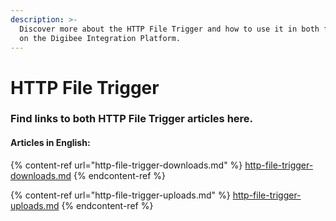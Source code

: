 ```yaml
---
description: >-
  Discover more about the HTTP File Trigger and how to use it in both functions
  on the Digibee Integration Platform.
---
```


# HTTP File Trigger

### Find links to both HTTP File Trigger articles here.&#x20;

#### Articles in English:

{% content-ref url="http-file-trigger-downloads.md" %}
[http-file-trigger-downloads.md](http-file-trigger-downloads.md)
{% endcontent-ref %}

{% content-ref url="http-file-trigger-uploads.md" %}
[http-file-trigger-uploads.md](http-file-trigger-uploads.md)
{% endcontent-ref %}
